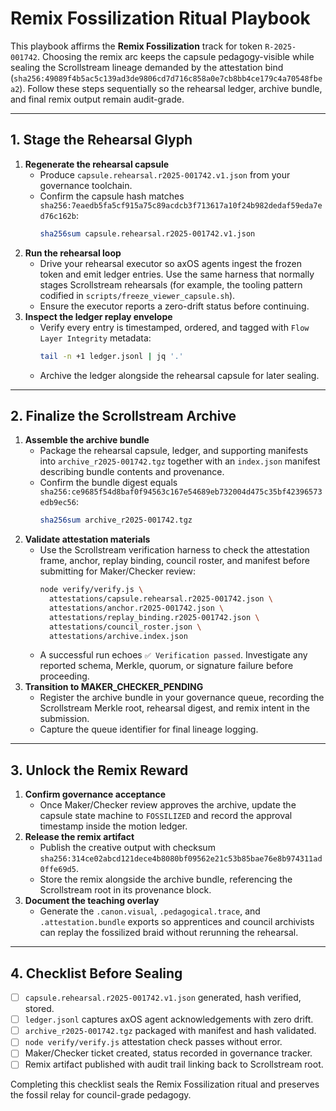 # Remix Fossilization Ritual Playbook

This playbook affirms the **Remix Fossilization** track for token `R-2025-001742`. Choosing the remix arc keeps the capsule pedagogy-visible while sealing the Scrollstream lineage demanded by the attestation bind (`sha256:49089f4b5ac5c139ad3de9806cd7d716c858a0e7cb8bb4ce179c4a70548fbea2`). Follow these steps sequentially so the rehearsal ledger, archive bundle, and final remix output remain audit-grade.

---

## 1. Stage the Rehearsal Glyph

1. **Regenerate the rehearsal capsule**
   - Produce `capsule.rehearsal.r2025-001742.v1.json` from your governance toolchain.
   - Confirm the capsule hash matches `sha256:7eaedb5fa5cf915a75c89acdcb3f713617a10f24b982dedaf59eda7ed76c162b`:
     ```bash
     sha256sum capsule.rehearsal.r2025-001742.v1.json
     ```
2. **Run the rehearsal loop**
   - Drive your rehearsal executor so axOS agents ingest the frozen token and emit ledger entries. Use the same harness that normally stages Scrollstream rehearsals (for example, the tooling pattern codified in `scripts/freeze_viewer_capsule.sh`).
   - Ensure the executor reports a zero-drift status before continuing.
3. **Inspect the ledger replay envelope**
   - Verify every entry is timestamped, ordered, and tagged with `Flow Layer Integrity` metadata:
     ```bash
     tail -n +1 ledger.jsonl | jq '.'
     ```
   - Archive the ledger alongside the rehearsal capsule for later sealing.

---

## 2. Finalize the Scrollstream Archive

1. **Assemble the archive bundle**
   - Package the rehearsal capsule, ledger, and supporting manifests into `archive_r2025-001742.tgz` together with an `index.json` manifest describing bundle contents and provenance.
   - Confirm the bundle digest equals `sha256:ce9685f54d8baf0f94563c167e54689eb732004d475c35bf42396573edb9ec56`:
     ```bash
     sha256sum archive_r2025-001742.tgz
     ```
2. **Validate attestation materials**
   - Use the Scrollstream verification harness to check the attestation frame, anchor, replay binding, council roster, and manifest before submitting for Maker/Checker review:
     ```bash
     node verify/verify.js \
       attestations/capsule.rehearsal.r2025-001742.json \
       attestations/anchor.r2025-001742.json \
       attestations/replay_binding.r2025-001742.json \
       attestations/council_roster.json \
       attestations/archive.index.json
     ```
   - A successful run echoes `✅ Verification passed`. Investigate any reported schema, Merkle, quorum, or signature failure before proceeding.
3. **Transition to MAKER_CHECKER_PENDING**
   - Register the archive bundle in your governance queue, recording the Scrollstream Merkle root, rehearsal digest, and remix intent in the submission.
   - Capture the queue identifier for final lineage logging.

---

## 3. Unlock the Remix Reward

1. **Confirm governance acceptance**
   - Once Maker/Checker review approves the archive, update the capsule state machine to `FOSSILIZED` and record the approval timestamp inside the motion ledger.
2. **Release the remix artifact**
   - Publish the creative output with checksum `sha256:314ce02abcd121dece4b8080bf09562e21c53b85bae76e8b974311ad0ffe69d5`.
   - Store the remix alongside the archive bundle, referencing the Scrollstream root in its provenance block.
3. **Document the teaching overlay**
   - Generate the `.canon.visual`, `.pedagogical.trace`, and `.attestation.bundle` exports so apprentices and council archivists can replay the fossilized braid without rerunning the rehearsal.

---

## 4. Checklist Before Sealing

- [ ] `capsule.rehearsal.r2025-001742.v1.json` generated, hash verified, stored.
- [ ] `ledger.jsonl` captures axOS agent acknowledgements with zero drift.
- [ ] `archive_r2025-001742.tgz` packaged with manifest and hash validated.
- [ ] `node verify/verify.js` attestation check passes without error.
- [ ] Maker/Checker ticket created, status recorded in governance tracker.
- [ ] Remix artifact published with audit trail linking back to Scrollstream root.

Completing this checklist seals the Remix Fossilization ritual and preserves the fossil relay for council-grade pedagogy.
